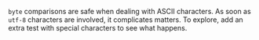 `byte` comparisons are safe when dealing with ASCII characters. 
As soon as `utf-8` characters are involved, it complicates matters. 
To explore, add an extra test with special characters to see what happens.
